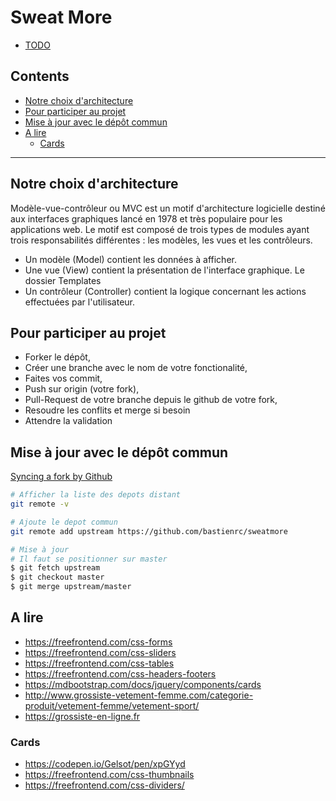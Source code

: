 # Sweat More <!-- omit in toc -->

- [TODO](TODO.md)

## Contents <!-- omit in toc -->

- [Notre choix d'architecture](#notre-choix-darchitecture)
- [Pour participer au projet](#pour-participer-au-projet)
- [Mise à jour avec le dépôt commun](#mise-à-jour-avec-le-dépôt-commun)
- [A lire](#a-lire)
  - [Cards](#cards)

---

## Notre choix d'architecture

Modèle-vue-contrôleur ou MVC est un motif d'architecture logicielle destiné aux interfaces graphiques lancé en 1978 et très populaire pour les applications web. Le motif est composé de trois types de modules ayant trois responsabilités différentes : les modèles, les vues et les contrôleurs.

- Un modèle (Model) contient les données à afficher.
- Une vue (View) contient la présentation de l'interface graphique. Le dossier Templates
- Un contrôleur (Controller) contient la logique concernant les actions effectuées par l'utilisateur.

## Pour participer au projet

- Forker le dépôt,
- Créer une branche avec le nom de votre fonctionalité,
- Faites vos commit,
- Push sur origin (votre fork),
- Pull-Request de votre branche depuis le github de votre fork,
- Resoudre les conflits et merge si besoin
- Attendre la validation

## Mise à jour avec le dépôt commun

[Syncing a fork by Github](https://help.github.com/en/articles/syncing-a-fork)

```sh
# Afficher la liste des depots distant
git remote -v

# Ajoute le depot commun
git remote add upstream https://github.com/bastienrc/sweatmore

# Mise à jour
# Il faut se positionner sur master
$ git fetch upstream
$ git checkout master
$ git merge upstream/master
```

## A lire

- https://freefrontend.com/css-forms
- https://freefrontend.com/css-sliders
- https://freefrontend.com/css-tables
- https://freefrontend.com/css-headers-footers
- https://mdbootstrap.com/docs/jquery/components/cards
- http://www.grossiste-vetement-femme.com/categorie-produit/vetement-femme/vetement-sport/
- https://grossiste-en-ligne.fr

### Cards

- https://codepen.io/Gelsot/pen/xpGYyd
- https://freefrontend.com/css-thumbnails
- https://freefrontend.com/css-dividers/

